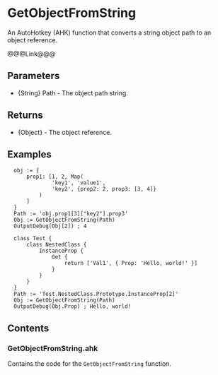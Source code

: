 # GetObjectFromString
An AutoHotkey (AHK) function that converts a string object path to an object reference.

@@@Link@@@

## Parameters
- {String} Path - The object path string.

## Returns
- {Object} - The object reference.

## Examples
```ahk
  obj := {
      prop1: [1, 2, Map(
              'key1', 'value1',
              'key2', {prop2: 2, prop3: [3, 4]}
          )
      ]
  }
  Path := 'obj.prop1[3]["key2"].prop3'
  Obj := GetObjectFromString(Path)
  OutputDebug(Obj[2]) ; 4

  class Test {
      class NestedClass {
          InstanceProp {
              Get {
                  return ['Val1', { Prop: 'Hello, world!' }]
              }
          }
      }
  }
  Path := 'Test.NestedClass.Prototype.InstanceProp[2]'
  Obj := GetObjectFromString(Path)
  OutputDebug(Obj.Prop) ; Hello, world!
```

## Contents

### GetObjectFromString.ahk
Contains the code for the `GetObjectFromString` function.
